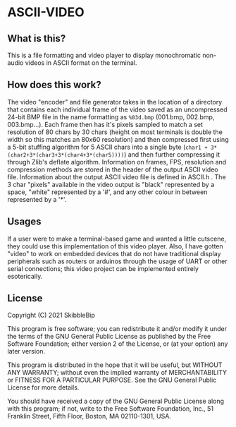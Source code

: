 # ASCII-VIDEO

## What is this?
This is a file formatting and video player to display monochromatic non-audio videos in ASCII format on the terminal. 
## How does this work? 
The video "encoder" and file generator takes in the location of a directory that contains each individual frame of the video saved as an uncompressed 24-bit BMP file in the name formatting as `%03d.bmp` (001.bmp, 002.bmp, 003.bmp...). Each frame then has it's pixels sampled to match a set resolution of 80 chars by 30 chars (height on most terminals is double the width so this matches an 80x60 resolution) and then compressed first using a 5-bit stuffing algorithm for 5 ASCII chars into a single byte (`char1 + 3*(char2+3*(char3+3*(char4+3*(char5))))`) and then further compressing it through Zlib's deflate algorithm. Information on frames, FPS, resolution and compression methods are stored in the header of the output ASCII video file. Information about the output ASCII video file is defined in ASCII.h . The 3 char "pixels" available in the video output is "black" represented by a space, "white" represented by a '#', and any other colour in between represented by a '*'.

## Usages
If a user were to make a terminal-based game and wanted a little cutscene, they could use this implementation of this video player. Also, I have gotten "video" to work on embedded devices that do not have traditional display peripherals such as routers or arduinos through the usage of UART or other serial connections; this video project can be implemented entirely esoterically.

## License
Copyright (C) 2021 SkibbleBip

This program is free software; you can redistribute it and/or modify it under the terms of the GNU General Public License as published by the Free Software Foundation; either version 2 of the License, or (at your option) any later version.

This program is distributed in the hope that it will be useful, but WITHOUT ANY WARRANTY; without even the implied warranty of MERCHANTABILITY or FITNESS FOR A PARTICULAR PURPOSE. See the GNU General Public License for more details.

You should have received a copy of the GNU General Public License along with this program; if not, write to the Free Software Foundation, Inc., 51 Franklin Street, Fifth Floor, Boston, MA 02110-1301, USA.

